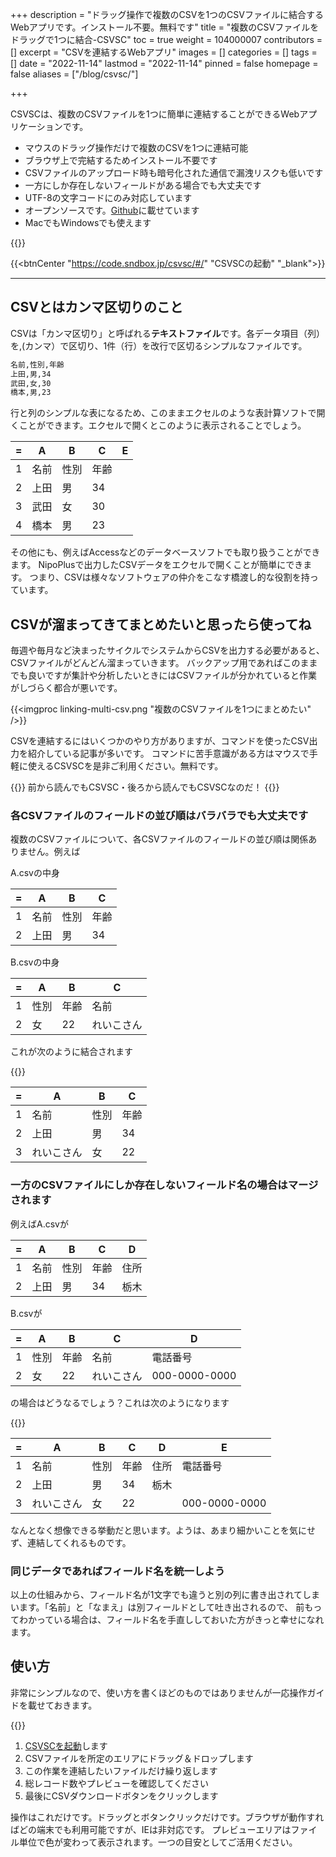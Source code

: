 +++
description = "ドラッグ操作で複数のCSVを1つのCSVファイルに結合するWebアプリです。インストール不要。無料です"
title = "複数のCSVファイルをドラッグで1つに結合-CSVSC"
toc = true
weight = 104000007
contributors = []
excerpt = "CSVを連結するWebアプリ"
images = []
categories = []
tags = []
date = "2022-11-14"
lastmod = "2022-11-14"
pinned = false
homepage = false
aliases = ["/blog/csvsc/"]

+++


CSVSCは、複数のCSVファイルを1つに簡単に連結することができるWebアプリケーションです。

- マウスのドラッグ操作だけで複数のCSVを1つに連結可能
- ブラウザ上で完結するためインストール不要です
- CSVファイルのアップロード時も暗号化された通信で漏洩リスクも低いです
- 一方にしか存在しないフィールドがある場合でも大丈夫です
- UTF-8の文字コードにのみ対応しています
- オープンソースです。[Github](https://github.com/ueda19850603/csvsc)に載せています
- MacでもWindowsでも使えます


{{<icatch filename="csvsc" msg="CSVファイルを ドラッグで連結" title="複数のCSVファイルを1つに結合" fontsize="30px" alice="here" >}}

{{<btnCenter "https://code.sndbox.jp/csvsc/#/" "CSVSCの起動" "_blank">}}

---

## CSVとはカンマ区切りのこと

CSVは「カンマ区切り」と呼ばれる**テキストファイル**です。各データ項目（列）を,(カンマ）で区切り、1件（行）を改行で区切るシンプルなファイルです。

```sh
名前,性別,年齢
上田,男,34
武田,女,30
橋本,男,23
```

行と列のシンプルな表になるため、このままエクセルのような表計算ソフトで開くことができます。エクセルで開くとこのように表示されることでしょう。

<div class="excelTable">

=|A|B|C|E
|---|---|---|---|---|
1|名前|性別|年齢
2|上田|男|34
3|武田|女|30
4|橋本|男|23

</div>

その他にも、例えばAccessなどのデータベースソフトでも取り扱うことができます。
NipoPlusで出力したCSVデータをエクセルで開くことが簡単にできます。
つまり、CSVは様々なソフトウェアの仲介をこなす橋渡し的な役割を持っています。


## CSVが溜まってきてまとめたいと思ったら使ってね

毎週や毎月など決まったサイクルでシステムからCSVを出力する必要があると、CSVファイルがどんどん溜まっていきます。
バックアップ用であればこのままでも良いですが集計や分析したいときにはCSVファイルが分かれていると作業がしづらく都合が悪いです。

{{<imgproc linking-multi-csv.png "複数のCSVファイルを1つにまとめたい" />}}

CSVを連結するにはいくつかのやり方がありますが、コマンドを使ったCSV出力を紹介している記事が多いです。
コマンドに苦手意識がある方はマウスで手軽に使えるCSVSCを是非ご利用ください。無料です。


{{<alice pos="right" icon="here">}}
前から読んでもCSVSC・後ろから読んでもCSVSCなのだ！
{{</alice>}}

### 各CSVファイルのフィールドの並び順はバラバラでも大丈夫です

複数のCSVファイルについて、各CSVファイルのフィールドの並び順は関係ありません。例えば

A.csvの中身

<div class="excelTable">

=|A|B|C
|---|---|---|---|
1|名前|性別|年齢
2|上田|男|34

</div>

B.csvの中身

<div class="excelTable">

=|A|B|C
|---|---|---|---|
1|性別|年齢|名前
2|女|22|れいこさん

</div>

これが次のように結合されます

{{<nextArrow>}}

<div class="excelTable">

=|A|B|C
|---|---|---|---|
1|名前|性別|年齢
2|上田|男|34
3|れいこさん|女|22


</div>


### 一方のCSVファイルにしか存在しないフィールド名の場合はマージされます

例えばA.csvが

<div class="excelTable">

=|A|B|C|D
|---|---|---|---|---|
1|名前|性別|年齢|住所
2|上田|男|34|栃木

</div>



B.csvが

<div class="excelTable">

=|A|B|C|D
|---|---|---|---|---|
1|性別|年齢|名前|電話番号
2|女|22|れいこさん|000-0000-0000

</div>


の場合はどうなるでしょう？これは次のようになります

{{<nextArrow>}}


<div class="excelTable">

=|A|B|C|D|E
|---|---|---|---|---|---|
1|名前|性別|年齢|住所|電話番号
2|上田|男|34|栃木|
3|れいこさん|女|22||000-0000-0000

</div>

なんとなく想像できる挙動だと思います。ようは、あまり細かいことを気にせず、連結してくれるものです。

### 同じデータであればフィールド名を統一しよう

以上の仕組みから、フィールド名が1文字でも違うと別の列に書き出されてしまいます。「名前」と「なまえ」は別フィールドとして吐き出されるので、
前もってわかっている場合は、フィールド名を手直ししておいた方がきっと幸せになれます。

## 使い方

非常にシンプルなので、使い方を書くほどのものではありませんが一応操作ガイドを載せておきます。

{{<appscreen filename="guide" title="基本的にはドロップとダウンロードボタンしか使いません。簡単にCSVファイルを結合できます"  >}}

1. [CSVSCを起動](https://code.sndbox.jp/csvsc/#/)します
1. CSVファイルを所定のエリアにドラッグ＆ドロップします
1. この作業を連結したいファイルだけ繰り返します
1. 総レコード数やプレビューを確認してください
1. 最後にCSVダウンロードボタンをクリックします

操作はこれだけです。ドラッグとボタンクリックだけです。ブラウザが動作すればどの端末でも利用可能ですが、IEは非対応です。
プレビューエリアはファイル単位で色が変わって表示されます。一つの目安としてご活用ください。
